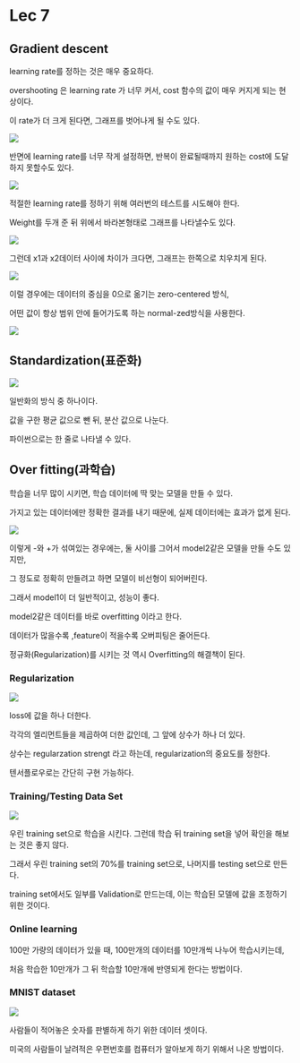 # Lec 7

## Gradient descent

learning rate를 정하는 것은 매우 중요하다.

overshooting 은 learning rate 가 너무 커서, cost 함수의 값이 매우 커지게 되는 현상이다.

이 rate가 더 크게 된다면,  그래프를 벗어나게 될 수도 있다.

![](https://github.com/MoDeep/1st-Grade-Study/blob/master/Summaries/Heewoong/Images/lec7-1-1.PNG?raw=true)



반면에 learning rate를 너무 작게 설정하면, 반복이 완료될때까지 원하는 cost에 도달하지 못할수도 있다.

![](https://github.com/MoDeep/1st-Grade-Study/blob/master/Summaries/Heewoong/Images/lec7-1-2.PNG?raw=true)



적절한 learning rate를 정하기 위해 여러번의 테스트를 시도해야 한다.



Weight를 두개 준 뒤 위에서 바라본형태로 그래프를 나타낼수도 있다.

![](https://github.com/MoDeep/1st-Grade-Study/blob/master/Summaries/Heewoong/Images/lec7-1-3.PNG?raw=true)



그런데 x1과 x2데이터 사이에 차이가 크다면, 그래프는 한쪽으로 치우치게 된다.

![](https://github.com/MoDeep/1st-Grade-Study/blob/master/Summaries/Heewoong/Images/lec7-1-4.PNG?raw=true)



이럴 경우에는 데이터의 중심을 0으로 옮기는 zero-centered 방식, 

어떤 값이 항상 범위 안에 들어가도록 하는 normal-zed방식을 사용한다.

![](https://github.com/MoDeep/1st-Grade-Study/blob/master/Summaries/Heewoong/Images/lec7-1-5.PNG?raw=true)



## Standardization(표준화)

![](https://github.com/MoDeep/1st-Grade-Study/blob/master/Summaries/Heewoong/Images/lec7-1-6.PNG?raw=true)

일반화의 방식 중 하나이다.

값을 구한 평균 값으로 뺀 뒤, 분산 값으로 나눈다. 

파이썬으로는 한 줄로 나타낼 수 있다.



## Over fitting(과학습)

학습을 너무 많이 시키면, 학습 데이터에 딱 맞는 모델을 만들 수 있다.

가지고 있는 데이터에만 정확한 결과를 내기 때문에, 실제 데이터에는 효과가 없게 된다.

![](https://github.com/MoDeep/1st-Grade-Study/blob/master/Summaries/Heewoong/Images/lec7-1-7.PNG?raw=true)

이렇게 -와 +가 섞여있는 경우에는, 둘 사이를 그어서 model2같은 모델을 만들 수도 있지만, 

그 정도로 정확히 만들려고 하면 모델이 비선형이 되어버린다.

그래서 model1이 더 일반적이고, 성능이 좋다.

model2같은 데이터를 바로 overfitting 이라고 한다.



데이터가 많을수록  ,feature이 적을수록 오버피팅은 줄어든다.

정규화(Regularization)를 시키는 것 역시 Overfitting의 해결책이 된다.

### Regularization

![](https://github.com/MoDeep/1st-Grade-Study/blob/master/Summaries/Heewoong/Images/lec7-1-8.PNG?raw=true)

loss에 값을 하나 더한다. 

각각의 엘리먼트들을 제곱하여 더한 값인데, 그 앞에 상수가 하나 더 있다.

상수는 regularzation strengt 라고 하는데, regularization의 중요도를 정한다.

텐서플로우로는 간단히 구현 가능하다.

### Training/Testing Data Set

![](https://github.com/MoDeep/1st-Grade-Study/blob/master/Summaries/Heewoong/Images/lec7-2-1.PNG?raw=true)

우린 training set으로 학습을 시킨다. 그런데 학습 뒤 training set을 넣어 확인을 해보는 것은 좋지 않다.

그래서 우린 training set의 70%를 training set으로, 나머지를 testing set으로 만든다.

training set에서도 일부를 Validation로 만드는데, 이는 학습된 모델에 값을 조정하기 위한 것이다.

### Online learning

100만 가량의 데이터가 있을 때, 100만개의 데이터를 10만개씩 나누어 학습시키는데,

처음 학습한 10만개가 그 뒤 학습할 10만개에 반영되게 한다는 방법이다.

### MNIST dataset

![](https://github.com/MoDeep/1st-Grade-Study/blob/master/Summaries/Heewoong/Images/lec7-2-3.PNG?raw=true)

사람들이 적어놓은 숫자를 판별하게 하기 위한 데이터 셋이다.

미국의 사람들이 날려적은 우편번호를 컴퓨터가 알아보게 하기 위해서 나온 방법이다.
